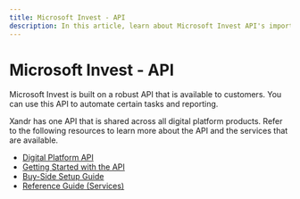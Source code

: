 ```yaml
---
title: Microsoft Invest - API
description: In this article, learn about Microsoft Invest API's important resources and the services that are currently available.
---
```


# Microsoft Invest - API

Microsoft Invest is built on a robust API that is available to customers. You can use this API to automate certain tasks and reporting.

Xandr has one API that is shared across all digital platform products. Refer to the following resources to learn more about the API and the services that are available.

- [Digital Platform API](../digital-platform-api/digital-platform-api-home.md)
- [Getting Started with the API](../digital-platform-api/api-getting-started.md)
- [Buy-Side Setup Guide](../digital-platform-api/buy-side-setup-with-the-augmented-line-item.md)
- [Reference Guide (Services)](../digital-platform-api/reference.md)
